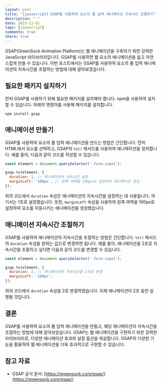 ```yaml
---
layout: post
title: "[javascript] GSAP를 사용하여 요소의 폼 입력 애니메이션 지속시간 조절하기"
description: " "
date: 2023-11-01
tags: [javascript]
comments: true
share: true
---
```


GSAP(GreenSock Animation Platform)는 웹 애니메이션을 구축하기 위한 강력한 JavaScript 라이브러리입니다. GSAP를 사용하면 웹 요소의 애니메이션을 쉽고 자연스럽게 만들 수 있습니다. 이번 포스트에서는 GSAP를 사용하여 요소의 폼 입력 애니메이션의 지속시간을 조절하는 방법에 대해 알아보겠습니다.

## 필요한 패키지 설치하기

먼저 GSAP를 사용하기 위해 필요한 패키지를 설치해야 합니다. npm을 사용하여 설치할 수 있습니다. 아래의 명령어를 사용해 패키지를 설치합니다.

```shell
npm install gsap
```

## 애니메이션 만들기

GSAP를 사용하여 요소의 폼 입력 애니메이션을 만드는 방법은 간단합니다. 먼저 HTML에서 요소를 선택하고, GSAP의 `to()` 메서드를 사용하여 애니메이션을 정의합니다. 예를 들어, 다음과 같이 코드를 작성할 수 있습니다.

```javascript
const element = document.querySelector('.form-input');

gsap.to(element, {
  duration: 1, // 애니메이션의 지속시간 설정
  marginLeft: '100px', // 왼쪽 여백을 100px로 설정하여 애니메이션 생성
});
```

위의 코드에서 `duration` 속성은 애니메이션의 지속시간을 설정하는 데 사용됩니다. 여기서는 1초로 설정했습니다. 또한, `marginLeft` 속성을 사용하여 왼쪽 여백을 100px로 설정하여 요소를 이동시키는 애니메이션을 생성했습니다.

## 애니메이션 지속시간 조절하기

GSAP를 사용하여 애니메이션의 지속시간을 조절하는 방법은 간단합니다. `to()` 메서드의 `duration` 속성을 원하는 값으로 변경하면 됩니다. 예를 들어, 애니메이션을 2초로 지속시간을 조절하고 싶다면 다음과 같이 코드를 변경할 수 있습니다.

```javascript
const element = document.querySelector('.form-input');

gsap.to(element, {
  duration: 2, // 애니메이션의 지속시간을 2초로 변경
  marginLeft: '100px',
});
```

위의 코드에서 `duration` 속성을 2로 변경하였습니다. 이제 애니메이션이 2초 동안 실행될 것입니다.

## 결론

GSAP를 사용하여 요소의 폼 입력 애니메이션을 만들고, 해당 애니메이션의 지속시간을 조절하는 방법에 대해 알아보았습니다. GSAP는 웹 애니메이션을 구현하기 위한 강력한 라이브러리로, 다양한 애니메이션 효과와 설정 옵션을 제공합니다. GSAP의 다양한 기능을 활용하여 웹 애니메이션을 더욱 효과적으로 구현할 수 있습니다.

## 참고 자료

- GSAP 공식 문서: [https://greensock.com/gsap/](https://greensock.com/gsap/)